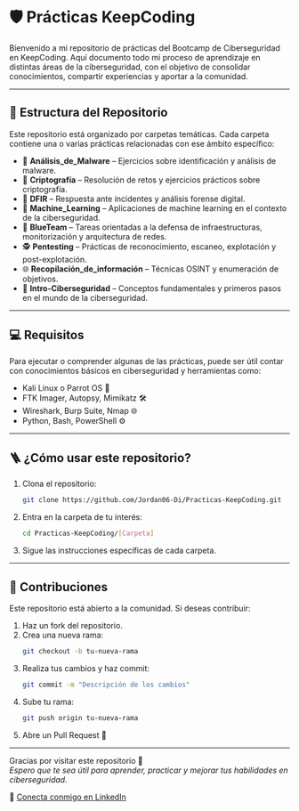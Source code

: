 # 🛡️ Prácticas KeepCoding

Bienvenido a mi repositorio de prácticas del Bootcamp de Ciberseguridad en KeepCoding. Aquí documento todo mi proceso de aprendizaje en distintas áreas de la ciberseguridad, con el objetivo de consolidar conocimientos, compartir experiencias y aportar a la comunidad.

---

## 📁 Estructura del Repositorio

Este repositorio está organizado por carpetas temáticas. Cada carpeta contiene una o varias prácticas relacionadas con ese ámbito específico:

- 🦠 **Análisis_de_Malware** – Ejercicios sobre identificación y análisis de malware.
- 🔐 **Criptografía** – Resolución de retos y ejercicios prácticos sobre criptografía.
- 🧩 **DFIR** – Respuesta ante incidentes y análisis forense digital.
- 🧠 **Machine_Learning** – Aplicaciones de machine learning en el contexto de la ciberseguridad.
- 🧱 **BlueTeam** – Tareas orientadas a la defensa de infraestructuras, monitorización y arquitectura de redes.
- 🕵️ **Pentesting** – Prácticas de reconocimiento, escaneo, explotación y post-explotación.
- 🌐 **Recopilación_de_información** – Técnicas OSINT y enumeración de objetivos.
- 🚀 **Intro-Ciberseguridad** – Conceptos fundamentales y primeros pasos en el mundo de la ciberseguridad.

---

## 💻 Requisitos

Para ejecutar o comprender algunas de las prácticas, puede ser útil contar con conocimientos básicos en ciberseguridad y herramientas como:

- Kali Linux o Parrot OS 🐧
- FTK Imager, Autopsy, Mimikatz 🛠️
- Wireshark, Burp Suite, Nmap 🌐
- Python, Bash, PowerShell ⚙️


---

## 🪜 ¿Cómo usar este repositorio?

1. Clona el repositorio:
   ```bash
   git clone https://github.com/Jordan06-Di/Practicas-KeepCoding.git
   ```
2. Entra en la carpeta de tu interés:
   ```bash
   cd Practicas-KeepCoding/[Carpeta]
   ```
3. Sigue las instrucciones específicas de cada carpeta.

---

## 🤝 Contribuciones

Este repositorio está abierto a la comunidad. Si deseas contribuir:

1. Haz un fork del repositorio.
2. Crea una nueva rama:
   ```bash
   git checkout -b tu-nueva-rama
   ```
3. Realiza tus cambios y haz commit:
   ```bash
   git commit -m "Descripción de los cambios"
   ```
4. Sube tu rama:
   ```bash
   git push origin tu-nueva-rama
   ```
5. Abre un Pull Request 🚀

---

Gracias por visitar este repositorio 🙌  
*Espero que te sea útil para aprender, practicar y mejorar tus habilidades en ciberseguridad.*

📇 [Conecta conmigo en LinkedIn](https://www.linkedin.com/in/jordan-andres-diaz-sanchez-62367a109/)
